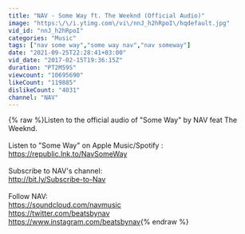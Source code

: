 ```yaml
---
title: "NAV - Some Way ft. The Weeknd (Official Audio)"
image: "https:\/\/i.ytimg.com\/vi\/nnJ_h2hRpoI\/hqdefault.jpg"
vid_id: "nnJ_h2hRpoI"
categories: "Music"
tags: ["nav some way","some way nav","nav someway"]
date: "2021-09-25T22:28:41+03:00"
vid_date: "2017-02-15T19:36:15Z"
duration: "PT2M59S"
viewcount: "10695690"
likeCount: "119885"
dislikeCount: "4031"
channel: "NAV"
---
```

{% raw %}Listen to the official audio of &quot;Some Way&quot; by NAV feat The Weeknd. <br /><br />Listen to &quot;Some Way&quot; on Apple Music/Spotify :<br /><a rel="nofollow" target="blank" href="https://republic.lnk.to/NavSomeWay">https://republic.lnk.to/NavSomeWay</a><br /><br />Subscribe to NAV's channel:<br /><a rel="nofollow" target="blank" href="http://bit.ly/Subscribe-to-Nav">http://bit.ly/Subscribe-to-Nav</a><br /><br />Follow NAV:<br /><a rel="nofollow" target="blank" href="https://soundcloud.com/navmusic">https://soundcloud.com/navmusic</a><br /><a rel="nofollow" target="blank" href="https://twitter.com/beatsbynav">https://twitter.com/beatsbynav</a><br /><a rel="nofollow" target="blank" href="https://www.instagram.com/beatsbynav">https://www.instagram.com/beatsbynav</a>{% endraw %}
